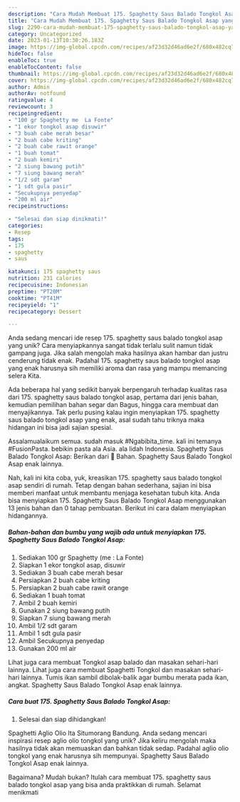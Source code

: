```yaml
---
description: "Cara Mudah Membuat 175. Spaghetty Saus Balado Tongkol Asap yang Bisa Manjain Lidah"
title: "Cara Mudah Membuat 175. Spaghetty Saus Balado Tongkol Asap yang Bisa Manjain Lidah"
slug: 2290-cara-mudah-membuat-175-spaghetty-saus-balado-tongkol-asap-yang-bisa-manjain-lidah
category: Uncategorized
date: 2023-01-13T10:30:26.183Z
image: https://img-global.cpcdn.com/recipes/af23d32d46ad6e2f/680x482cq70/175-spaghetty-saus-balado-tongkol-asap-foto-resep-utama.jpg
hideToc: false
enableToc: true
enableTocContent: false
thumbnail: https://img-global.cpcdn.com/recipes/af23d32d46ad6e2f/680x482cq70/175-spaghetty-saus-balado-tongkol-asap-foto-resep-utama.jpg
cover: https://img-global.cpcdn.com/recipes/af23d32d46ad6e2f/680x482cq70/175-spaghetty-saus-balado-tongkol-asap-foto-resep-utama.jpg
author: Admin
authorAv: notfound
ratingvalue: 4
reviewcount: 3
recipeingredient:
- "100 gr Spaghetty me  La Fonte"
- "1 ekor tongkol asap disuwir"
- "3 buah cabe merah besar"
- "2 buah cabe kriting"
- "2 buah cabe rawit orange"
- "1 buah tomat"
- "2 buah kemiri"
- "2 siung bawang putih"
- "7 siung bawang merah"
- "1/2 sdt garam"
- "1 sdt gula pasir"
- "Secukupnya penyedap"
- "200 ml air"
recipeinstructions:

- "Selesai dan siap dinikmati!"
categories:
- Resep
tags:
- 175
- spaghetty
- saus

katakunci: 175 spaghetty saus 
nutrition: 231 calories
recipecuisine: Indonesian
preptime: "PT20M"
cooktime: "PT41M"
recipeyield: "1"
recipecategory: Dessert

---
```





Anda sedang mencari ide resep 175. spaghetty saus balado tongkol asap yang unik? Cara menyiapkannya sangat tidak terlalu sulit namun tidak gampang juga. Jika salah mengolah maka hasilnya akan hambar dan justru cenderung tidak enak. Padahal 175. spaghetty saus balado tongkol asap yang enak harusnya sih memiliki aroma dan rasa yang mampu memancing selera Kita.





Ada beberapa hal yang sedikit banyak berpengaruh terhadap kualitas rasa dari 175. spaghetty saus balado tongkol asap, pertama dari jenis bahan, kemudian pemilihan bahan segar dan Bagus, hingga cara membuat dan menyajikannya. Tak perlu pusing kalau ingin menyiapkan 175. spaghetty saus balado tongkol asap yang enak,      asal sudah tahu triknya maka hidangan ini bisa jadi sajian spesial.














Assalamualaikum semua. sudah masuk #Ngabibita_time. kali ini temanya #FusionPasta. bebikin pasta ala Asia. ala lidah Indonesia. Spaghetty Saus Balado Tongkol Asap: Berikan dari 🌸 Bahan. Spaghetty Saus Balado Tongkol Asap enak lainnya.






Nah, kali ini kita coba, yuk, kreasikan 175. spaghetty saus balado tongkol asap sendiri di rumah. Tetap dengan bahan sederhana, sajian ini bisa memberi manfaat untuk membantu menjaga kesehatan tubuh kita. Anda bisa menyiapkan 175. Spaghetty Saus Balado Tongkol Asap menggunakan 13 jenis bahan dan 0 tahap pembuatan. Berikut ini cara dalam menyiapkan hidangannya.

<!--inarticleads1-->

##### Bahan-bahan dan bumbu yang wajib ada untuk menyiapkan 175. Spaghetty Saus Balado Tongkol Asap:

1. Sediakan 100 gr Spaghetty (me : La Fonte)
1. Siapkan 1 ekor tongkol asap, disuwir
1. Sediakan 3 buah cabe merah besar
1. Persiapkan 2 buah cabe kriting
1. Persiapkan 2 buah cabe rawit orange
1. Sediakan 1 buah tomat
1. Ambil 2 buah kemiri
1. Gunakan 2 siung bawang putih
1. Siapkan 7 siung bawang merah
1. Ambil 1/2 sdt garam
1. Ambil 1 sdt gula pasir
1. Ambil Secukupnya penyedap
1. Gunakan 200 ml air


Lihat juga cara membuat Tongkol asap balado dan masakan sehari-hari lainnya. Lihat juga cara membuat Spaghetti Tongkol dan masakan sehari-hari lainnya. Tumis ikan sambil dibolak-balik agar bumbu merata pada ikan, angkat. Spaghetty Saus Balado Tongkol Asap enak lainnya. 

<!--inarticleads2-->

##### Cara buat 175. Spaghetty Saus Balado Tongkol Asap:


1. Selesai dan siap dihidangkan!

Spaghetti Aglio Olio Ita Situmorang Bandung. Anda sedang mencari inspirasi resep aglio olio tongkol yang unik? Jika keliru mengolah maka hasilnya tidak akan memuaskan dan bahkan tidak sedap. Padahal aglio olio tongkol yang enak harusnya sih mempunyai. Spaghetty Saus Balado Tongkol Asap enak lainnya. 

Bagaimana? Mudah bukan? Itulah cara membuat 175. spaghetty saus balado tongkol asap yang bisa anda praktikkan di rumah. Selamat menikmati
